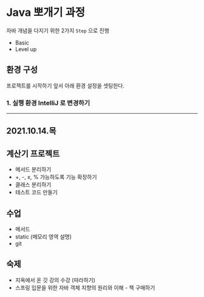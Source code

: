 # Java 뽀개기 과정

자바 개념을 다지기 위한 2가지 `Step` 으로 진행
- Basic
- Level up


## 환경 구성
프로젝트를 시작하기 앞서 아래 환경 설정을 셋팅한다.

### 1. 실행 환경 IntelliJ 로 변경하기

---
## 2021.10.14.목
## 계산기 프로젝트
* 메서드 분리하기
* +, -, x, % 가능하도록 기능 확장하기
* 클래스 분리하기
* 테스트 코드 만들기

## 수업
* 메서드
* static (메모리 영역 설명)
* git

## 숙제
* 지옥에서 온 깃 강의 수강 (따라하기)
* 스프링 입문을 위한 자바 객체 지향의 원리와 이해 - 책 구매하기